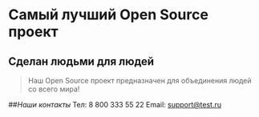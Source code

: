 # Самый лучший Open Source проект

## Сделан людьми для людей

> Наш Open Source проект предназначен для объединения людей со всего мира!

##_Наши контакты_
Тел: 8 800 333 55 22
Email: support@test.ru
